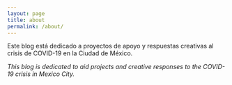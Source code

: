 ```yaml
---
layout: page
title: about
permalink: /about/
---
```


Este blog está dedicado a proyectos de apoyo y respuestas creativas al crisis de COVID-19 en la Ciudad de México.

*This blog is dedicated to aid projects and creative responses to the COVID-19 crisis in Mexico City.*
